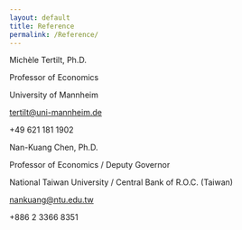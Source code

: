 ```yaml
---
layout: default
title: Reference
permalink: /Reference/
---
```


Michèle Tertilt, Ph.D.

Professor of Economics

University of Mannheim

tertilt@uni-mannheim.de

+49 621 181 1902

Nan-Kuang Chen, Ph.D.

Professor of Economics / Deputy Governor

National Taiwan University / Central Bank of R.O.C. (Taiwan)

nankuang@ntu.edu.tw

+886 2 3366 8351
